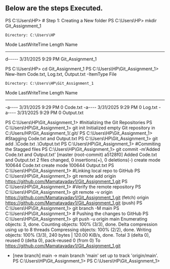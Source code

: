 ## Below are the steps Executed.
PS C:\Users\HP> # Step 1: Creating a New folder
PS C:\Users\HP> mkdir Git_Assignment_1


    Directory: C:\Users\HP


Mode                 LastWriteTime         Length Name
----                 -------------         ------ ----
d-----         3/31/2025   9:29 PM                Git_Assignment_1


PS C:\Users\HP> cd Git_Assignment_1
PS C:\Users\HP\Git_Assignment_1> New-Item Code.txt, Log.txt, Output.txt -ItemType File


    Directory: C:\Users\HP\Git_Assignment_1


Mode                 LastWriteTime         Length Name
----                 -------------         ------ ----
-a----         3/31/2025   9:29 PM              0 Code.txt
-a----         3/31/2025   9:29 PM              0 Log.txt
-a----         3/31/2025   9:29 PM              0 Output.txt


PS C:\Users\HP\Git_Assignment_1> #Initializing the Git Repositories
PS C:\Users\HP\Git_Assignment_1> git init
Initialized empty Git repository in C:/Users/HP/Git_Assignment_1/.git/
PS C:\Users\HP\Git_Assignment_1> #Stagging Code.txt and Output.txt
PS C:\Users\HP\Git_Assignment_1> git add .\Code.txt .\Output.txt
PS C:\Users\HP\Git_Assignment_1> #Commiting the Stagged files
PS C:\Users\HP\Git_Assignment_1> git commit -m'Added Code.txt and Output.txt'
[master (root-commit) a5128f0] Added Code.txt and Output.txt
 2 files changed, 0 insertions(+), 0 deletions(-)
 create mode 100644 Code.txt
 create mode 100644 Output.txt
PS C:\Users\HP\Git_Assignment_1> #Linking local repo to GitHub
PS C:\Users\HP\Git_Assignment_1> git remote add origin https://github.com/Mamatayadav1/Git_Assignment_1.git
PS C:\Users\HP\Git_Assignment_1> #Verify the remote repository
PS C:\Users\HP\Git_Assignment_1> git remote -v
origin  https://github.com/Mamatayadav1/Git_Assignment_1.git (fetch)
origin  https://github.com/Mamatayadav1/Git_Assignment_1.git (push)
PS C:\Users\HP\Git_Assignment_1> git branch -M main
PS C:\Users\HP\Git_Assignment_1> # Pushing the changes to GitHub
PS C:\Users\HP\Git_Assignment_1> git push -u origin main
Enumerating objects: 3, done.
Counting objects: 100% (3/3), done.
Delta compression using up to 8 threads
Compressing objects: 100% (2/2), done.
Writing objects: 100% (3/3), 240 bytes | 120.00 KiB/s, done.
Total 3 (delta 0), reused 0 (delta 0), pack-reused 0 (from 0)
To https://github.com/Mamatayadav1/Git_Assignment_1.git
 * [new branch]      main -> main
branch 'main' set up to track 'origin/main'.
PS C:\Users\HP\Git_Assignment_1>
PS C:\Users\HP\Git_Assignment_1>
